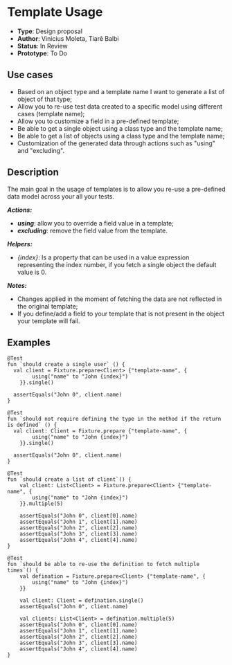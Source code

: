 # Template Usage

* **Type**: Design proposal
* **Author**: Vinicius Moleta, Tiarê Balbi
* **Status**: In Review
* **Prototype**: To Do

## Use cases
* Based on an object type and a template name I want to generate a list of object of that type;
* Allow you to re-use test data created to a specific model using different cases (template name);
* Allow you to customize a field in a pre-defined template;
* Be able to get a single object using a class type and the template name;
* Be able to get a list of objects using a class type and the template name;
* Customization of the generated data through actions such as "using" and "excluding".

## Description
The main goal in the usage of templates is to allow you re-use a pre-defined data model across your all your tests.

***Actions:***
* ***using***: allow you to override a field value in a template;
* ***excluding***: remove the field value from the template.

***Helpers:***
* _{index}_: Is a property that can be used in a value expression representing the index number, 
if you fetch a single object the default value is 0.

***Notes:***
* Changes applied in the moment of fetching the data are not reflected in the original template;
* If you define/add a field to your template that is not present in the object your template will fail.

## Examples

```
@Test
fun `should create a single user` () {
  val client = Fixture.prepare<Client> {"template-name", {
        using("name" to "John {index}")
    }}.single()
    
  assertEquals("John 0", client.name)
}

@Test
fun `should not require defining the type in the method if the return is defined` () {
  val client: Client = Fixture.prepare {"template-name", {
        using("name" to "John {index}")
    }}.single()
    
  assertEquals("John 0", client.name)
}

@Test
fun `should create a list of client`() {
    val client: List<Client> = Fixture.prepare<Client> {"template-name", {
        using("name" to "John {index}")
    }}.multiple(5)

    assertEquals("John 0", client[0].name)
    assertEquals("John 1", client[1].name)
    assertEquals("John 2", client[2].name)
    assertEquals("John 3", client[3].name)
    assertEquals("John 4", client[4].name)
}

@Test
fun `should be able to re-use the definition to fetch multiple times`() {
    val defination = Fixture.prepare<Client> {"template-name", {
        using("name" to "John {index}")
    }}

    val client: Client = defination.single()
    assertEquals("John 0", client.name)
    
    val clients: List<Client> = defination.multiple(5)
    assertEquals("John 0", client[0].name)
    assertEquals("John 1", client[1].name)
    assertEquals("John 2", client[2].name)
    assertEquals("John 3", client[3].name)
    assertEquals("John 4", client[4].name)
}

```
